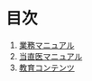 # 目次
1. [業務マニュアル](manual/EICU_manual_for_doc.md) 
2. [当直医マニュアル](manual/EICU_manual_for_night_shift.md)
3. [教育コンテンツ](education/EICU_education.md)